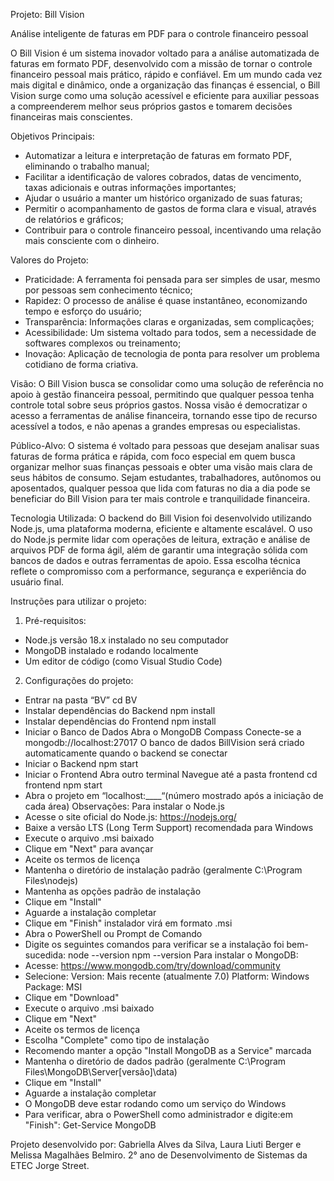 Projeto: Bill Vision

Análise inteligente de faturas em PDF para o controle financeiro pessoal

O Bill Vision é um sistema inovador voltado para a análise automatizada de
faturas em formato PDF, desenvolvido com a missão de tornar o controle financeiro
pessoal mais prático, rápido e confiável. Em um mundo cada vez mais digital e
dinâmico, onde a organização das finanças é essencial, o Bill Vision surge como
uma solução acessível e eficiente para auxiliar pessoas a compreenderem melhor
seus próprios gastos e tomarem decisões financeiras mais conscientes.

Objetivos Principais:
- Automatizar a leitura e interpretação de faturas em formato PDF, eliminando o
trabalho manual;
- Facilitar a identificação de valores cobrados, datas de vencimento, taxas
adicionais e outras informações importantes;
- Ajudar o usuário a manter um histórico organizado de suas faturas;
- Permitir o acompanhamento de gastos de forma clara e visual, através de
relatórios e gráficos;
- Contribuir para o controle financeiro pessoal, incentivando uma relação mais
consciente com o dinheiro.

Valores do Projeto:
- Praticidade: A ferramenta foi pensada para ser simples de usar, mesmo por
pessoas sem conhecimento técnico;
- Rapidez: O processo de análise é quase instantâneo, economizando tempo e
esforço do usuário;
- Transparência: Informações claras e organizadas, sem complicações;
- Acessibilidade: Um sistema voltado para todos, sem a necessidade de
softwares complexos ou treinamento;
- Inovação: Aplicação de tecnologia de ponta para resolver um problema
cotidiano de forma criativa.

Visão:
O Bill Vision busca se consolidar como uma solução de referência no apoio à
gestão financeira pessoal, permitindo que qualquer pessoa tenha controle total
sobre seus próprios gastos. Nossa visão é democratizar o acesso a ferramentas de
análise financeira, tornando esse tipo de recurso acessível a todos, e não apenas a
grandes empresas ou especialistas.

Público-Alvo:
O sistema é voltado para pessoas que desejam analisar suas faturas de
forma prática e rápida, com foco especial em quem busca organizar melhor suas
finanças pessoais e obter uma visão mais clara de seus hábitos de consumo. Sejam
estudantes, trabalhadores, autônomos ou aposentados, qualquer pessoa que lida
com faturas no dia a dia pode se beneficiar do Bill Vision para ter mais controle e
tranquilidade financeira.

Tecnologia Utilizada:
O backend do Bill Vision foi desenvolvido utilizando Node.js, uma plataforma
moderna, eficiente e altamente escalável. O uso do Node.js permite lidar com
operações de leitura, extração e análise de arquivos PDF de forma ágil, além de
garantir uma integração sólida com bancos de dados e outras ferramentas de apoio.
Essa escolha técnica reflete o compromisso com a performance, segurança e
experiência do usuário final.

Instruções para utilizar o projeto:
1. Pré-requisitos:
- Node.js versão 18.x instalado no seu computador
- MongoDB instalado e rodando localmente
- Um editor de código (como Visual Studio Code)
2. Configurações do projeto:
- Entrar na pasta “BV”
 cd BV
- Instalar dependências do Backend
 npm install
- Instalar dependências do Frontend
npm install
- Iniciar o Banco de Dados
Abra o MongoDB Compass
Conecte-se a mongodb://localhost:27017
O banco de dados BillVision será criado automaticamente quando o backend
se conectar
- Iniciar o Backend
npm start
- Iniciar o Frontend
Abra outro terminal
Navegue até a pasta frontend
cd frontend
npm start
- Abra o projeto em “localhost:____“(número mostrado após a iniciação de
cada área)
Observações:
Para instalar o Node.js
- Acesse o site oficial do Node.js: https://nodejs.org/
- Baixe a versão LTS (Long Term Support) recomendada para Windows
- Execute o arquivo .msi baixado
- Clique em "Next" para avançar
- Aceite os termos de licença
- Mantenha o diretório de instalação padrão (geralmente C:\Program
Files\nodejs)
- Mantenha as opções padrão de instalação
- Clique em "Install"
- Aguarde a instalação completar
- Clique em "Finish" instalador virá em formato .msi
- Abra o PowerShell ou Prompt de Comando
- Digite os seguintes comandos para verificar se a instalação foi bem-sucedida:
 node --version
 npm --version
Para instalar o MongoDB:
- Acesse: https://www.mongodb.com/try/download/community
- Selecione:
Version: Mais recente (atualmente 7.0)
Platform: Windows
Package: MSI
- Clique em "Download"
- Execute o arquivo .msi baixado
- Clique em "Next"
- Aceite os termos de licença
- Escolha "Complete" como tipo de instalação
- Recomendo manter a opção "Install MongoDB as a Service" marcada
- Mantenha o diretório de dados padrão (geralmente C:\Program
Files\MongoDB\Server\[versão]\data)
- Clique em "Install"
- Aguarde a instalação completar
- O MongoDB deve estar rodando como um serviço do Windows
- Para verificar, abra o PowerShell como administrador e digite:em "Finish":
Get-Service MongoDB

Projeto desenvolvido por:
Gabriella Alves da Silva, Laura Liuti Berger e Melissa Magalhães Belmiro.
2° ano de Desenvolvimento de Sistemas da ETEC Jorge Street.
